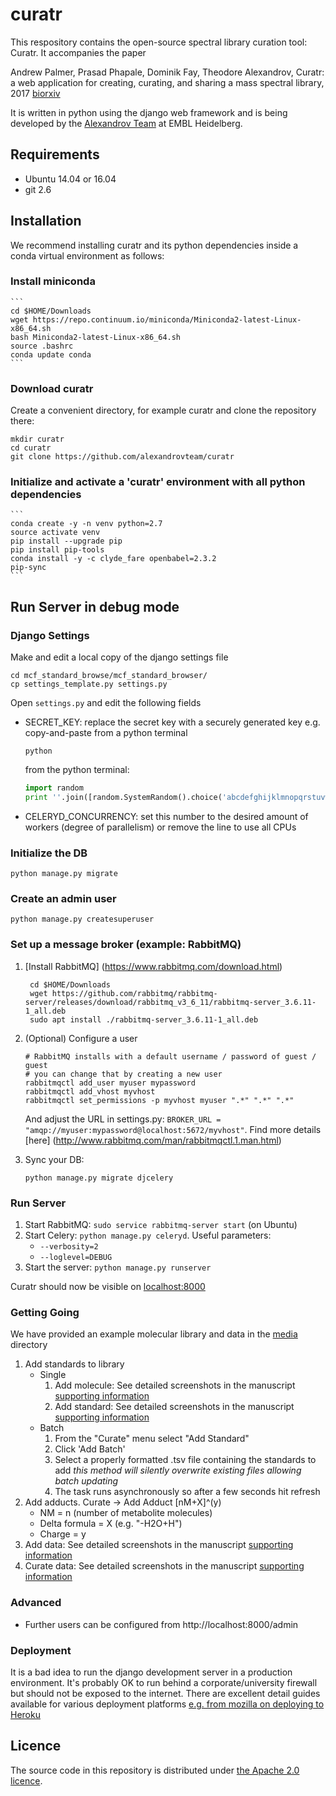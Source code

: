 # curatr
This respository contains the open-source spectral library curation tool: Curatr.
It accompanies the paper

Andrew Palmer, Prasad Phapale, Dominik Fay, Theodore Alexandrov, Curatr: a web application for creating, curating, and sharing a mass spectral library, 2017 [biorxiv](https://doi.org/10.1101/170571)

It is written in python using the django web framework and is being developed by the [Alexandrov Team](http://www.embl.de/research/units/scb/alexandrov/) at EMBL Heidelberg.

## Requirements ##
* Ubuntu 14.04 or 16.04
* git 2.6

## Installation ##
We recommend installing curatr and its python dependencies inside a conda virtual environment as follows:

### Install miniconda 
    ```
    cd $HOME/Downloads
    wget https://repo.continuum.io/miniconda/Miniconda2-latest-Linux-x86_64.sh
    bash Miniconda2-latest-Linux-x86_64.sh
    source .bashrc
    conda update conda
    ```
### Download curatr
Create a convenient directory, for example curatr and clone the repository there:
```commandline
mkdir curatr
cd curatr
git clone https://github.com/alexandrovteam/curatr
```

### Initialize and activate a 'curatr' environment with all python dependencies
    ```
    conda create -y -n venv python=2.7
    source activate venv
    pip install --upgrade pip
    pip install pip-tools
    conda install -y -c clyde_fare openbabel=2.3.2
    pip-sync
    ```
    
## Run Server in debug mode ##
### Django Settings ###
Make and edit a local copy of the django settings file
```
cd mcf_standard_browse/mcf_standard_browser/
cp settings_template.py settings.py
```
Open `settings.py` and edit the following fields
 * SECRET_KEY: replace the secret key with a securely generated key e.g. copy-and-paste from a python terminal
 
      ```
      python
      ```
      from the python terminal:
      ```python
      import random
      print ''.join([random.SystemRandom().choice('abcdefghijklmnopqrstuvwxyz0123456789!@#$%^&*(-_=+)') for i in range(50)])
      ```
 * CELERYD_CONCURRENCY: set this number to the desired amount of workers (degree of parallelism) or remove the line to use all CPUs  

### Initialize the DB ###
```
python manage.py migrate
```

### Create an admin user ##
```
python manage.py createsuperuser
```

### Set up a message broker (example: RabbitMQ) ##
1. [Install RabbitMQ] (https://www.rabbitmq.com/download.html)

    ```commandline
     cd $HOME/Downloads
     wget https://github.com/rabbitmq/rabbitmq-server/releases/download/rabbitmq_v3_6_11/rabbitmq-server_3.6.11-1_all.deb
     sudo apt install ./rabbitmq-server_3.6.11-1_all.deb
    ```
2. (Optional) Configure a user
    ```
    # RabbitMQ installs with a default username / password of guest / guest
    # you can change that by creating a new user
    rabbitmqctl add_user myuser mypassword
    rabbitmqctl add_vhost myvhost
    rabbitmqctl set_permissions -p myvhost myuser ".*" ".*" ".*"
    ```
    
    And adjust the URL in settings.py: `BROKER_URL = "amqp://myuser:mypassword@localhost:5672/myvhost"`.
    Find more details [here] (http://www.rabbitmq.com/man/rabbitmqctl.1.man.html)
3. Sync your DB: 
    ```commandline
    python manage.py migrate djcelery
    ```
### Run Server ###
1. Start RabbitMQ: `sudo service rabbitmq-server start` (on Ubuntu)
2. Start Celery: `python manage.py celeryd`. Useful parameters:
    - `--verbosity=2`
    - `--loglevel=DEBUG`
3. Start the server: `python manage.py runserver`

Curatr should now be visible on  [localhost:8000](http://localhost:8000)

### Getting Going ###

We have provided an example molecular library and data in the [media](https://github.com/alexandrovteam/curatr/mcf_standard_browser/media) directory 
1. Add standards to library
    * Single
        1. Add molecule:
            See detailed screenshots in the manuscript [supporting information](http://www.biorxiv.org/content/biorxiv/suppl/2017/08/15/170571.DC1/170571-1.pdf)
        2. Add standard:
            See detailed screenshots in the manuscript [supporting information](http://www.biorxiv.org/content/biorxiv/suppl/2017/08/15/170571.DC1/170571-1.pdf)
    * Batch
        1. From the "Curate" menu select "Add Standard"
        2. Click 'Add Batch'
        3. Select a properly formatted .tsv file containing the standards to add
            *this method will silently overwrite existing files allowing batch updating*
        4. The task runs asynchronously so after a few seconds hit refresh
2. Add adducts.
    Curate -> Add Adduct
    [nM+X]^(y)
    * NM = n (number of metabolite molecules)
    * Delta formula = X (e.g. "-H2O+H")
    * Charge = y 
3. Add data: 
    See detailed screenshots in the manuscript [supporting information](http://www.biorxiv.org/content/biorxiv/suppl/2017/08/15/170571.DC1/170571-1.pdf) 
4. Curate data: 
    See detailed screenshots in the manuscript [supporting information](http://www.biorxiv.org/content/biorxiv/suppl/2017/08/15/170571.DC1/170571-1.pdf)

    
### Advanced ###
* Further users can be configured from http://localhost:8000/admin

### Deployment ###
It is a bad idea to run the django development server in a production environment. It's probably OK to run behind a corporate/university firewall but should not be exposed to the internet. 
There are excellent detail guides available for various deployment platforms [e.g. from mozilla on deploying to Heroku ](https://developer.mozilla.org/en-US/docs/Learn/Server-side/Django/Deployment)
## Licence
The source code in this repository is distributed under [the Apache 2.0 licence](http://www.apache.org/licenses/LICENSE-2.0).
